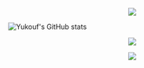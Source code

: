 <p align="center">
  <img src="https://capsule-render.vercel.app/api?type=waving&color=gradient&text=&height=100&section=header"/>
</p>



  ![Yukouf's GitHub stats](https://github-readme-stats.vercel.app/api?username=Yukouf&show_icons=true&theme=radical&bg_color=0d1117&title_color=ff00ff&icon_color=00ffff&text_color=ffffff)

  <p align="center">
  <img src="https://skillicons.dev/icons?i=python,js,flask,html,css,linux,kali,docker&theme=dark" />
</p>



  
<p align="center">
  <img src="https://capsule-render.vercel.app/api?type=waving&color=gradient&height=100&section=footer"/>
</p>
